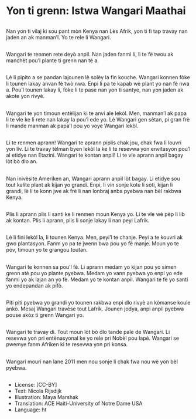 # Yon ti grenn: Istwa Wangari Maathai

##
Nan yon ti vilaj ki sou pant mòn Kenya nan Lès Afrik, yon ti fi tap travay nan jaden an ak manman’l. Yo te rele li Wangari.

##
Wangari te renmen rete deyò anpil. Nan jaden fanmi li, li te fè twou ak manchèt pou’l plante ti grenn nan tè a.

##
Lè li pipito a se pandan lajounen lè solèy la fin kouche. Wangari konnen fòke li tounen lakay anvan fè twò nwa. Enpi li pa te kapab wè plant yo nan fè nwa a. Pou’l tounen lakay li, fòke li te pase nan yon ti santye, nan yon jaden ak akote yon rivyè.

##
Wangari te yon timoun entèlijan ki te anvi ale lekòl. Men, manman’l ak papa li te vle ke li rete nan lakay la pou’l ede yo. Lè Wangari gen sètan, pi gran frè li mande manman ak papa’l pou yo voye Wangari lekòl.

##
Li te renmen aprann! Wangari te aprann piplis chak jou, chak fwa li louvri yon liv. Li te travay tèlman byen lekòl la ke li te resevwa yon envitasyon pou’l al etidye nan Etazini. Wangari te kontan anpil! Li te vle aprann anpil bagay lòt bò dlo an.

##
Nan inivèsite Ameriken an, Wangari aprann anpil lòt bagay. Li etidye sou tout kalite plant ak kijan yo grandi. Enpi, li vin sonje kote li sòti, kijan li grandi, lè li te konn jwe ak frè li nan lonbraj anba pyebwa nan bèl rakbwa Kenya.

##
Plis li aprann plis li santi ke li renmen moun Kenya yo. Li te vle wè pèp li lib ak kontan. Plis li aprann, plis li sonje lakay li nan peyi Lafrik.

##
Lè li fini lekòl la, li tounen Kenya. Men, peyi’l te chanje. Peyi a te kouvri ak gwo plantasyon. Fanm yo pa te jwenn bwa pou yo fè manje. Moun yo te pòv, timoun yo te grangou toutan.

##
Wangari te konnen sa pou’l fè. Li aprann medam yo kijan pou yo simen grenn atè pou yo plante pyebwa. Medam yo vann pyebwa yo enpi yo ede fanmi yo ak lajan an yo fè. Medam yo te kontan anpil. Wangari te fè yo santi yo endepandan ak pifò.

##
Piti piti pyebwa yo grandi yo tounen rakbwa enpi dlo rivyè an kòmanse koule ankò. Mesaj Wangari travèse tout Lafrik. Jounen jodya, anpi anpil pyebwa pouse akòz ti grenn Wangari yo.

##
Wangari te travay di. Tout moun lòt bò dlo tande pale de Wangari. Li resevwa yon pri entènasyonal ke yo rele pri Nobèl pou lapè. Wangari se pwemye fanm Afriken ki te resevwa yon pri konsa.

##
Wangari mouri nan lane 2011 men nou sonje li chak fwa nou wè yon bèl pyebwa.

##
* License: [CC-BY]
* Text: Nicola Rijsdijk
* Illustration: Maya Marshak
* Translation: ACE Haiti-University of Notre Dame USA
* Language: ht
